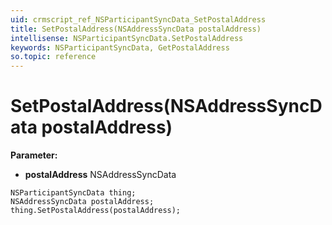 ```yaml
---
uid: crmscript_ref_NSParticipantSyncData_SetPostalAddress
title: SetPostalAddress(NSAddressSyncData postalAddress)
intellisense: NSParticipantSyncData.SetPostalAddress
keywords: NSParticipantSyncData, GetPostalAddress
so.topic: reference
---
```


# SetPostalAddress(NSAddressSyncData postalAddress)

**Parameter:** 
* **postalAddress** NSAddressSyncData

```crmscript
NSParticipantSyncData thing;
NSAddressSyncData postalAddress;
thing.SetPostalAddress(postalAddress);
```

